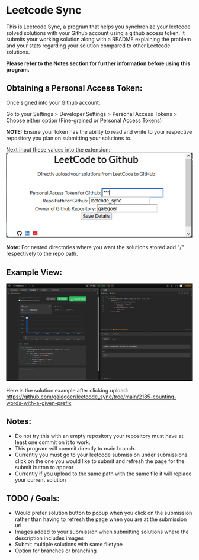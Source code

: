 # Leetcode Sync

This is Leetcode Sync, a program that helps you synchronize your leetcode solved solutions with your Github account using a github access token. It submits your working solution along with a README explaining the problem and your stats regarding your solution compared to other Leetcode solutions.

**Please refer to the Notes section for further information before using this program.**

## Obtaining a Personal Access Token:
Once signed into your Github account:

Go to your Settings > Developer Settings > Personal Access Tokens > Choose either option (Fine-grained or Personal Access Tokens)

**NOTE:** Ensure your token has the ability to read and write to your respective repository you plan on submitting your solutions to.

Next input these values into the extension:
![Credentials Input](resources/credentials.png)

**Note:** For nested directories where you want the solutions stored add "/" respectively to the repo path.

## Example View:
![Submission UI](resources/submission-ui.png)

Here is the solution example after clicking upload:
https://github.com/galegoer/leetcode_sync/tree/main/2185-counting-words-with-a-given-prefix


## Notes:
- Do not try this with an empty repository your repository must have at least one commit on it to work. 
- This program will commit directly to main branch.
- Currently you must go to your leetcode submission under submissions click on the one you would like to submit and refresh the page for the submit button to appear
- Currently if you upload to the same path with the same file it will replace your current solution

## TODO / Goals:
- Would prefer solution button to popup when you click on the submission rather than having to refresh the page when you are at the submission url
- Images added to your submission when submitting solutions where the description includes images
- Submit multiple solutions with same filetype
- Option for branches or branching